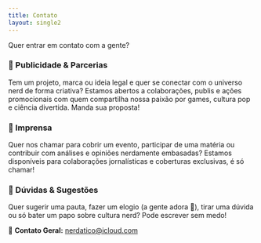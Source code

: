 ```yaml
---
title: Contato
layout: single2
---
```


Quer entrar em contato com a gente?

### 📣 Publicidade & Parcerias
Tem um projeto, marca ou ideia legal e quer se conectar com o universo nerd de forma criativa? Estamos abertos a colaborações, publis e ações promocionais com quem compartilha nossa paixão por games, cultura pop e ciência divertida. Manda sua proposta!

### 📰 Imprensa
Quer nos chamar para cobrir um evento, participar de uma matéria ou contribuir com análises e opiniões nerdamente embasadas? Estamos disponíveis para colaborações jornalísticas e coberturas exclusivas, é só chamar!

### 💬 Dúvidas & Sugestões
Quer sugerir uma pauta, fazer um elogio (a gente adora 💖), tirar uma dúvida ou só bater um papo sobre cultura nerd? Pode escrever sem medo!

📧 **Contato Geral:**
nerdatico@icloud.com